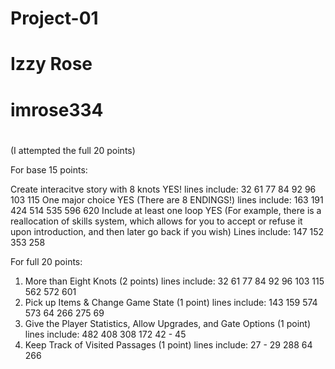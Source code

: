 # Project-01

# Izzy Rose

# imrose334

# 

(I attempted the full 20 points)

For base 15 points: 


Create interacitve story with 8 knots 
YES!
lines include:
    32
    61
    77
    84
    92
    96
    103
    115
One major choice 
YES (There are 8 ENDINGS!)
lines include:
    163
    191
    424
    514
    535
    596
    620
Include at least one loop 
YES (For example, there is a reallocation of skills system, which allows for you to accept or refuse it upon introduction, and then later go back if you wish)
Lines include:
    147
    152
    353
    258


For full 20 points: 


1. More than Eight Knots (2 points)
    lines include:
    32
    61
    77
    84
    92
    96
    103
    115
    562
    572
    601
2. Pick up Items & Change Game State (1 point)
    lines include:
    143
    159
    574
    573
    64
    266
    275
    69
3. Give the Player Statistics, Allow Upgrades, and Gate Options (1 point)
    lines include:
    482
    408
    308
    172
    42 - 45
4. Keep Track of Visited Passages (1 point)
    lines include:
    27 - 29
    288
    64
    266

